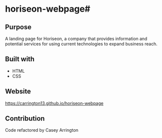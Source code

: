 # horiseon-webpage#

## Purpose
A landing page for Horiseon, a company that provides information and potential services for using current technologies to expand business reach.

## Built with
* HTML
* CSS

## Website
https://carrington13.github.io/horiseon-webpage

## Contribution
Code refactored by Casey Arrington
